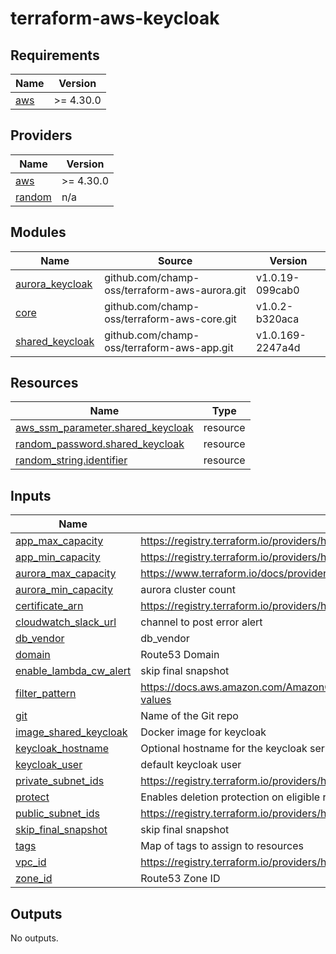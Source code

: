 # terraform-aws-keycloak

<!-- BEGIN_TF_DOCS -->
## Requirements

| Name | Version |
|------|---------|
| <a name="requirement_aws"></a> [aws](#requirement\_aws) | >= 4.30.0 |

## Providers

| Name | Version |
|------|---------|
| <a name="provider_aws"></a> [aws](#provider\_aws) | >= 4.30.0 |
| <a name="provider_random"></a> [random](#provider\_random) | n/a |

## Modules

| Name | Source | Version |
|------|--------|---------|
| <a name="module_aurora_keycloak"></a> [aurora\_keycloak](#module\_aurora\_keycloak) | github.com/champ-oss/terraform-aws-aurora.git | v1.0.19-099cab0 |
| <a name="module_core"></a> [core](#module\_core) | github.com/champ-oss/terraform-aws-core.git | v1.0.2-b320aca |
| <a name="module_shared_keycloak"></a> [shared\_keycloak](#module\_shared\_keycloak) | github.com/champ-oss/terraform-aws-app.git | v1.0.169-2247a4d |

## Resources

| Name | Type |
|------|------|
| [aws_ssm_parameter.shared_keycloak](https://registry.terraform.io/providers/hashicorp/aws/latest/docs/resources/ssm_parameter) | resource |
| [random_password.shared_keycloak](https://registry.terraform.io/providers/hashicorp/random/latest/docs/resources/password) | resource |
| [random_string.identifier](https://registry.terraform.io/providers/hashicorp/random/latest/docs/resources/string) | resource |

## Inputs

| Name | Description | Type | Default | Required |
|------|-------------|------|---------|:--------:|
| <a name="input_app_max_capacity"></a> [app\_max\_capacity](#input\_app\_max\_capacity) | https://registry.terraform.io/providers/hashicorp/aws/latest/docs/resources/appautoscaling_target#max_capacity | `number` | `10` | no |
| <a name="input_app_min_capacity"></a> [app\_min\_capacity](#input\_app\_min\_capacity) | https://registry.terraform.io/providers/hashicorp/aws/latest/docs/resources/appautoscaling_target#min_capacity | `number` | `2` | no |
| <a name="input_aurora_max_capacity"></a> [aurora\_max\_capacity](#input\_aurora\_max\_capacity) | https://www.terraform.io/docs/providers/aws/r/rds_cluster.html#max_capacity | `number` | `8` | no |
| <a name="input_aurora_min_capacity"></a> [aurora\_min\_capacity](#input\_aurora\_min\_capacity) | aurora cluster count | `number` | `2` | no |
| <a name="input_certificate_arn"></a> [certificate\_arn](#input\_certificate\_arn) | https://registry.terraform.io/providers/hashicorp/aws/latest/docs/resources/lb_listener#certificate_arn | `string` | n/a | yes |
| <a name="input_cloudwatch_slack_url"></a> [cloudwatch\_slack\_url](#input\_cloudwatch\_slack\_url) | channel to post error alert | `string` | `""` | no |
| <a name="input_db_vendor"></a> [db\_vendor](#input\_db\_vendor) | db\_vendor | `string` | `"mysql"` | no |
| <a name="input_domain"></a> [domain](#input\_domain) | Route53 Domain | `string` | n/a | yes |
| <a name="input_enable_lambda_cw_alert"></a> [enable\_lambda\_cw\_alert](#input\_enable\_lambda\_cw\_alert) | skip final snapshot | `bool` | `false` | no |
| <a name="input_filter_pattern"></a> [filter\_pattern](#input\_filter\_pattern) | https://docs.aws.amazon.com/AmazonCloudWatch/latest/logs/FilterAndPatternSyntax.html#extract-log-event-values | `string` | `""` | no |
| <a name="input_git"></a> [git](#input\_git) | Name of the Git repo | `string` | `"terraform-aws-keycloak"` | no |
| <a name="input_image_shared_keycloak"></a> [image\_shared\_keycloak](#input\_image\_shared\_keycloak) | Docker image for keycloak | `string` | `"quay.io/keycloak/keycloak:20.0.1"` | no |
| <a name="input_keycloak_hostname"></a> [keycloak\_hostname](#input\_keycloak\_hostname) | Optional hostname for the keycloak server. If omitted a random identifier will be used. | `string` | `"keycloak"` | no |
| <a name="input_keycloak_user"></a> [keycloak\_user](#input\_keycloak\_user) | default keycloak user | `string` | `"shared-keycloak"` | no |
| <a name="input_private_subnet_ids"></a> [private\_subnet\_ids](#input\_private\_subnet\_ids) | https://registry.terraform.io/providers/hashicorp/aws/latest/docs/resources/eks_cluster#subnet_ids | `list(string)` | n/a | yes |
| <a name="input_protect"></a> [protect](#input\_protect) | Enables deletion protection on eligible resources | `bool` | `true` | no |
| <a name="input_public_subnet_ids"></a> [public\_subnet\_ids](#input\_public\_subnet\_ids) | https://registry.terraform.io/providers/hashicorp/aws/latest/docs/resources/lb#subnets | `list(string)` | n/a | yes |
| <a name="input_skip_final_snapshot"></a> [skip\_final\_snapshot](#input\_skip\_final\_snapshot) | skip final snapshot | `bool` | `false` | no |
| <a name="input_tags"></a> [tags](#input\_tags) | Map of tags to assign to resources | `map(string)` | `{}` | no |
| <a name="input_vpc_id"></a> [vpc\_id](#input\_vpc\_id) | https://registry.terraform.io/providers/hashicorp/aws/latest/docs/resources/lb_target_group#vpc_id | `string` | n/a | yes |
| <a name="input_zone_id"></a> [zone\_id](#input\_zone\_id) | Route53 Zone ID | `string` | n/a | yes |

## Outputs

No outputs.
<!-- END_TF_DOCS -->